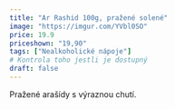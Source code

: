 ```yaml
---
title: "Ar Rashid 100g, pražené solené"
image: "https://imgur.com/YVbl0SO"
price: 19.9
priceshown: "19,90"
tags: ["Nealkoholické nápoje"]
# Kontrola toho jestli je dostupný
draft: false
---
```


Pražené arašídy s výraznou chutí.
